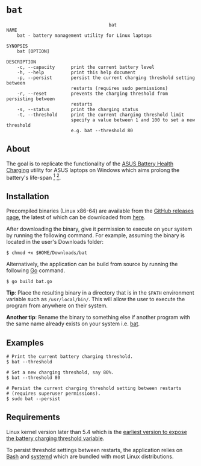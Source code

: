 # `bat`

```
                                      bat
NAME
    bat - battery management utility for Linux laptops

SYNOPSIS
    bat [OPTION]

DESCRIPTION
    -c, --capacity      print the current battery level
    -h, --help          print this help document
    -p, --persist       persist the current charging threshold setting between
                        restarts (requires sudo permissions)
    -r, --reset         prevents the charging threshold from persisting between
                        restarts
    -s, --status        print the charging status
    -t, --threshold     print the current charging threshold limit
                        specify a value between 1 and 100 to set a new threshold
                        e.g. bat --threshold 80
```

## About

The goal is to replicate the functionality of the [ASUS Battery Health Charging](https://www.asus.com/us/support/FAQ/1032726/) utility for ASUS laptops on Windows which aims prolong the battery's life-span <a href="https://electrek.co/2017/09/01/tesla-battery-expert-recommends-daily-battery-pack-charging/"><sup>1</sup></a> <a href="https://batteryuniversity.com/learn/article/how_to_prolong_lithium_based_batteries"><sup>2</sup></a>.

## Installation

Precompiled binaries (Linux x86-64) are available from the [GitHub releases page](https://github.com/leveson/bat/releases), the latest of which can be downloaded from [here](https://github.com/leveson/bat/releases/download/0.4/bat).

After downloading the binary, give it permission to execute on your system by running the following command. For example, assuming the binary is located in the user's Downloads folder:

```shell
$ chmod +x $HOME/Downloads/bat
```

Alternatively, the application can be build from source by running the following [Go](https://golang.org/) command.

```shell
$ go build bat.go
```

**Tip**: Place the resulting binary in a directory that is in the `$PATH` environment variable such as `/usr/local/bin/`. This will allow the user to execute the program from anywhere on their system.

**Another tip**: Rename the binary to something else if another program with the same name already exists on your system i.e. [bat](https://github.com/sharkdp/bat).

## Examples

```shell
# Print the current battery charging threshold.
$ bat --threshold

# Set a new charging threshold, say 80%.
$ bat --threshold 80

# Persist the current charging threshold setting between restarts
# (requires superuser permissions).
$ sudo bat --persist
```

## Requirements

Linux kernel version later than 5.4 which is the [earliest version to expose the battery charging threshold variable](https://github.com/torvalds/linux/commit/7973353e92ee1e7ca3b2eb361a4b7cb66c92abee).

To persist threshold settings between restarts, the application relies on [Bash](https://www.gnu.org/software/bash/) and [systemd](https://systemd.io/) which are bundled with most Linux distributions.
